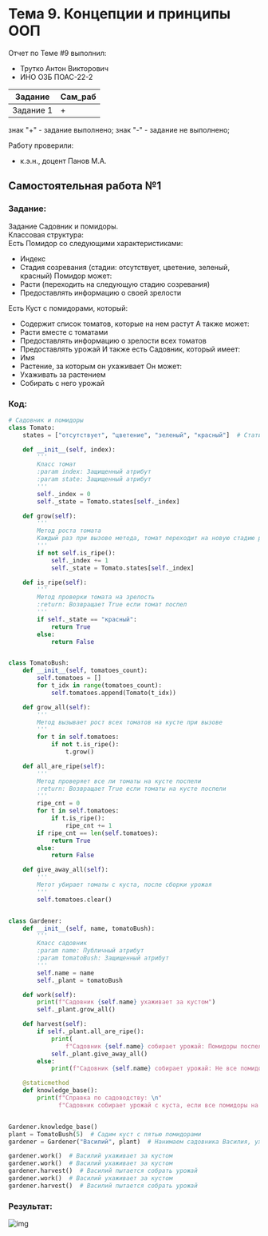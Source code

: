 # Тема 9. Концепции и принципы ООП
Отчет по Теме #9 выполнил:
- Трутко Антон Викторович
- ИНО ОЗБ ПОАС-22-2

| Задание    | Сам_раб |
|------------|---------|
| Задание 1  | +       |

знак "+" - задание выполнено; знак "-" - задание не выполнено;

Работу проверили:
- к.э.н., доцент Панов М.А.

## Самостоятельная работа №1
### Задание:
Задание Садовник и помидоры.  
Классовая структура:  
Есть Помидор со следующими характеристиками:
- Индекс
- Стадия созревания (стадии: отсутствует, цветение, зеленый, красный)
Помидор может:
- Расти (переходить на следующую стадию созревания)
- Предоставлять информацию о своей зрелости

Есть Куст с помидорами, который:
- Содержит список томатов, которые на нем растут А также может:
- Расти вместе с томатами
- Предоставлять информацию о зрелости всех томатов
- Предоставлять урожай
И также есть Садовник, который имеет:
- Имя
- Растение, за которым он ухаживает Он может:
- Ухаживать за растением
- Собирать с него урожай

### Код:
```python
# Садовник и помидоры
class Tomato:
    states = ["отсутствует", "цветение", "зеленый", "красный"]  # Статичный атрибут со списком стадий роста томата

    def __init__(self, index):
        '''
        Класс томат
        :param index: Защищенный атрибут
        :param state: Защищенный атрибут
        '''
        self._index = 0
        self._state = Tomato.states[self._index]

    def grow(self):
        '''
        Метод роста томата
        Каждый раз при вызове метода, томат переходит на новую стадию роста, если еще не поспел
        '''
        if not self.is_ripe():
            self._index += 1
            self._state = Tomato.states[self._index]

    def is_ripe(self):
        '''
        Метод проверки томата на зрелость
        :return: Возвращает True если томат поспел
        '''
        if self._state == "красный":
            return True
        else:
            return False


class TomatoBush:
    def __init__(self, tomatoes_count):
        self.tomatoes = []
        for t_idx in range(tomatoes_count):
            self.tomatoes.append(Tomato(t_idx))

    def grow_all(self):
        '''
        Метод вызывает рост всех томатов на кусте при вызове
        '''
        for t in self.tomatoes:
            if not t.is_ripe():
                t.grow()

    def all_are_ripe(self):
        '''
        Метод проверяет все ли томаты на кусте поспели
        :return: Возвращает True если томаты на кусте поспели
        '''
        ripe_cnt = 0
        for t in self.tomatoes:
            if t.is_ripe():
                ripe_cnt += 1
        if ripe_cnt == len(self.tomatoes):
            return True
        else:
            return False

    def give_away_all(self):
        '''
        Метот убирает томаты с куста, после сборки урожая
        '''
        self.tomatoes.clear()


class Gardener:
    def __init__(self, name, tomatoBush):
        '''
        Класс садовник
        :param name: Публичный атрибут
        :param tomatoBush: Защищенный атрибут
        '''
        self.name = name
        self._plant = tomatoBush

    def work(self):
        print(f"Садовник {self.name} ухаживает за кустом")
        self._plant.grow_all()

    def harvest(self):
        if self._plant.all_are_ripe():
            print(
                f"Садовник {self.name} собирает урожай: Помидоры поспели, количество помидоров: {len(self._plant.tomatoes)}")
            self._plant.give_away_all()
        else:
            print(f"Садовник {self.name} собирает урожай: Не все помидоры на кусте созрели")

    @staticmethod
    def knowledge_base():
        print(f"Справка по садоводству: \n"
              f"Садовник собирает урожай с куста, если все помидоры на кусте созрели. \n")


Gardener.knowledge_base()
plant = TomatoBush(5)  # Садим куст с пятью помидорами
gardener = Gardener("Василий", plant)  # Нанимаем садовника Василия, ухаживать за кустом

gardener.work()  # Василий ухаживает за кустом
gardener.work()  # Василий ухаживает за кустом
gardener.harvest()  # Василий пытается собрать урожай
gardener.work()  # Василий ухаживает за кустом
gardener.harvest()  # Василий пытается собрать урожай
```
### Результат:
![img](https://github.com/fishkabmk/program_engineering/blob/Тема_9/pic/lab9.png)
